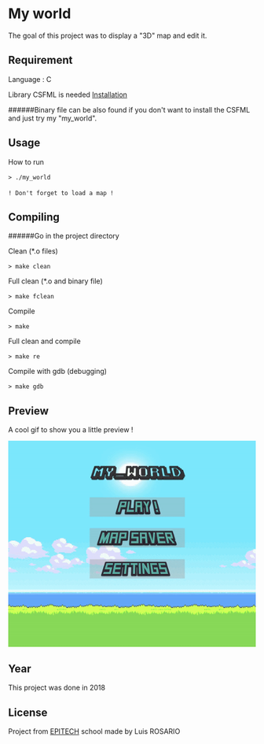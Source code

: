 # My world

The goal of this project was to display a "3D" map and edit it.

## Requirement

Language : C

Library CSFML is needed [Installation](https://www.sfml-dev.org/download/csfml/index-fr.php)

######Binary file can be also found if you don't want to install the CSFML and just try my "my_world".

## Usage

How to run
```
> ./my_world

! Don't forget to load a map !
```

## Compiling

######Go in the project directory

Clean (*.o files)
```
> make clean
```

Full clean (*.o and binary file)
```
> make fclean
```

Compile
```
> make
```

Full clean and compile
```
> make re
```

Compile with gdb (debugging)
```
> make gdb
```

## Preview

A cool gif to show you a little preview !

![Gif](./images/my_world.gif)

## Year

This project was done in 2018

## License
Project from [EPITECH](https://www.epitech.eu/) school made by Luis ROSARIO
